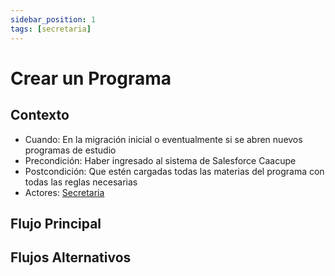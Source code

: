 ```yaml
---
sidebar_position: 1
tags: [secretaria]
---
```


# Crear un Programa

## Contexto

- Cuando: En la migración inicial o eventualmente si se abren nuevos programas de estudio
- Precondición: Haber ingresado al sistema de Salesforce Caacupe
- Postcondición: Que estén cargadas todas las materias del programa con todas las reglas necesarias
- Actores: [Secretaria](/tags/secretaria)

## Flujo Principal

## Flujos Alternativos
